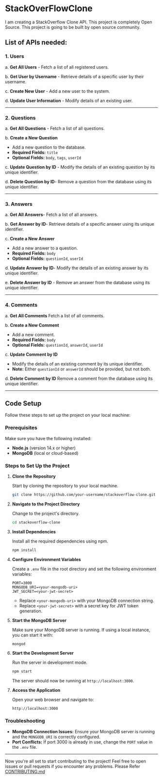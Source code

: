 # StackOverFlowClone

I am creating a StackOverflow Clone API. This project is completely Open Source. This project is going to be built by open source community.

## List of APIs needed:

### 1. Users

a. **Get All Users** - Fetch a list of all registered users.

b. **Get User by Username** - Retrieve details of a specific user by their username.

c. **Create New User** - Add a new user to the system.

d. **Update User Information** - Modify details of an existing user.

---

### 2. Questions

a. **Get All Questions** - Fetch a list of all questions.

b. **Create a New Question**

-   Add a new question to the database.
-   **Required Fields:** `title`
-   **Optional Fields:** `body`, `tags`, `userId`

c. **Update Question by ID** - Modify the details of an existing question by its unique identifier.

d. **Delete Question by ID**- Remove a question from the database using its unique identifier.

---

### 3. Answers

a. **Get All Answers**- Fetch a list of all answers.

b. **Get Answer by ID**- Retrieve details of a specific answer using its unique identifier.

c. **Create a New Answer**

-   Add a new answer to a question.
-   **Required Fields:** `body`
-   **Optional Fields:** `questionId`, `userId`

d. **Update Answer by ID**- Modify the details of an existing answer by its unique identifier.

e. **Delete Answer by ID** - Remove an answer from the database using its unique identifier.

---

### 4. Comments

a. **Get All Comments** Fetch a list of all comments.

b. **Create a New Comment**

-   Add a new comment.
-   **Required Fields:** `body`
-   **Optional Fields:** `questionId`, `answerId`, `userId`

c. **Update Comment by ID**

-   Modify the details of an existing comment by its unique identifier.
-   **Note:** Either `questionId` or `answerId` should be provided, but not both.

d. **Delete Comment by ID** Remove a comment from the database using its unique identifier.

---

## Code Setup

Follow these steps to set up the project on your local machine:

### Prerequisites

Make sure you have the following installed:

-   **Node.js** (version 14.x or higher)
-   **MongoDB** (local or cloud-based)

### Steps to Set Up the Project

1. **Clone the Repository**

    Start by cloning the repository to your local machine.

    ```bash
    git clone https://github.com/your-username/stackoverflow-clone.git
    ```

2. **Navigate to the Project Directory**

    Change to the project's directory.

    ```bash
    cd stackoverflow-clone
    ```

3. **Install Dependencies**

    Install all the required dependencies using npm.

    ```bash
    npm install
    ```

4. **Configure Environment Variables**

    Create a `.env` file in the root directory and set the following environment variables:

    ```
    PORT=3000
    MONGODB_URI=<your-mongodb-uri>
    JWT_SECRET=<your-jwt-secret>
    ```

    - Replace `<your-mongodb-uri>` with your MongoDB connection string.
    - Replace `<your-jwt-secret>` with a secret key for JWT token generation.

5. **Start the MongoDB Server**

    Make sure your MongoDB server is running. If using a local instance, you can start it with:

    ```bash
    mongod
    ```

6. **Start the Development Server**

    Run the server in development mode.

    ```bash
    npm start
    ```

    The server should now be running at `http://localhost:3000`.

7. **Access the Application**

    Open your web browser and navigate to:

    ```
    http://localhost:3000
    ```

### Troubleshooting

-   **MongoDB Connection Issues:** Ensure your MongoDB server is running and the `MONGODB_URI` is correctly configured.
-   **Port Conflicts:** If port 3000 is already in use, change the `PORT` value in the `.env` file.

---

Now you're all set to start contributing to the project! Feel free to open issues or pull requests if you encounter any problems. Please Refer [CONTRIBUTING.md](CONTRIBUTING.md)
